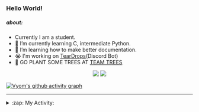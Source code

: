 ### Hello World!

##### about:
- Currently I am a student.
- 🌱 I’m currently learning C, intermediate Python.
- 🌱 I’m learning how to make better documentation.
- 😭 I'm working on [TearDrops](https://github.com/Vyvy-vi/TearDrops)(Discord Bot)
- 🌱 GO PLANT SOME TREES AT [TEAM TREES](https://teamtrees.org/)

<p align="center">
  <a href="https://twitter.com/Vyvy_viM"><img target="_blank" src="https://img.shields.io/badge/twitter%20@Vyvy_viM-0D95E8?style=for-the-badge&logo=twitter&logoColor=white"/></a> 
  <a href="https://vyvy-vi.github.io/portfolio"><img target="_blank" src="https://img.shields.io/badge/-I%27m_craving_for_open_source-green?style=for-the-badge&logo=github&logoColor=black"/></a> 
</p>

[![Vyom's github activity graph](https://activity-graph.herokuapp.com/graph?username=Vyvy-vi)](https://github.com/ashutosh00710/github-readme-activity-graph)

---
<details>
  <summary>:zap: My Activity:</summary>
  
<!--START_SECTION:waka-->
**I'm a Night 🦉** 

```text
🌞 Morning    28 commits     █░░░░░░░░░░░░░░░░░░░░░░░░   4.69% 
🌆 Daytime    131 commits    █████░░░░░░░░░░░░░░░░░░░░   21.94% 
🌃 Evening    232 commits    █████████░░░░░░░░░░░░░░░░   38.86% 
🌙 Night      206 commits    ████████░░░░░░░░░░░░░░░░░   34.51%

```
📅 **I'm Most Productive on Sunday** 

```text
Monday       66 commits     ██░░░░░░░░░░░░░░░░░░░░░░░   11.06% 
Tuesday      92 commits     ███░░░░░░░░░░░░░░░░░░░░░░   15.41% 
Wednesday    87 commits     ███░░░░░░░░░░░░░░░░░░░░░░   14.57% 
Thursday     81 commits     ███░░░░░░░░░░░░░░░░░░░░░░   13.57% 
Friday       41 commits     █░░░░░░░░░░░░░░░░░░░░░░░░   6.87% 
Saturday     88 commits     ███░░░░░░░░░░░░░░░░░░░░░░   14.74% 
Sunday       142 commits    ██████░░░░░░░░░░░░░░░░░░░   23.79%

```


📊 **This Week I Spent My Time On** 

```text
🔥 Editors: 
Vim                      7 hrs 6 mins        █████████████████████████   99.68% 
VS Code                  1 min               ░░░░░░░░░░░░░░░░░░░░░░░░░   0.32%

🐱‍💻 Projects: 
api                      5 hrs 57 mins       ████████████████████░░░░░   83.47% 
Heptagram                17 mins             █░░░░░░░░░░░░░░░░░░░░░░░░   4.06% 
Shepherd-bot             16 mins             █░░░░░░░░░░░░░░░░░░░░░░░░   3.75% 
heptagram-api            14 mins             ░░░░░░░░░░░░░░░░░░░░░░░░░   3.46% 
Unknown Project          14 mins             ░░░░░░░░░░░░░░░░░░░░░░░░░   3.46%

```


 Last Updated on 07/08/2021
<!--END_SECTION:waka-->
</details>
